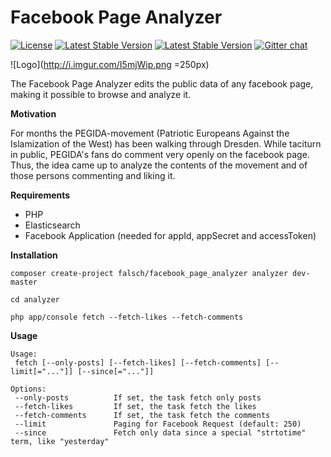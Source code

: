 # Facebook Page Analyzer

[![License](https://poser.pugx.org/falsch/facebook_page_analyzer/license)](https://packagist.org/packages/falsch/facebook_page_analyzer)
[![Latest Stable Version](https://poser.pugx.org/falsch/facebook_page_analyzer/v/stable)](https://packagist.org/packages/falsch/facebook_page_analyzer)
[![Latest Stable Version](https://poser.pugx.org/falsch/facebook_page_analyzer/v/stable)](https://packagist.org/packages/falsch/facebook_page_analyzer)
[![Gitter chat](https://badges.gitter.im/0x46616c6b/facebook_page_analyzer.png)](https://gitter.im/0x46616c6b/facebook_page_analyzer)

![Logo](http://i.imgur.com/I5mjWip.png =250px)

The Facebook Page Analyzer edits the public data of any facebook page, making it possible to browse and analyze it.

**Motivation**

For months the PEGIDA-movement (Patriotic Europeans Against the Islamization of the West) has been walking through Dresden. While taciturn in public, PEGIDA's fans do comment very openly on the facebook page. Thus, the idea came up to analyze the contents of the movement and of those persons commenting and liking it.

**Requirements**

- PHP
- Elasticsearch
- Facebook Application (needed for appId, appSecret and accessToken)

**Installation**

	composer create-project falsch/facebook_page_analyzer analyzer dev-master

	cd analyzer

	php app/console fetch --fetch-likes --fetch-comments


**Usage**

	Usage:
	 fetch [--only-posts] [--fetch-likes] [--fetch-comments] [--limit[="..."]] [--since[="..."]]
	
	Options:
	 --only-posts          If set, the task fetch only posts
	 --fetch-likes         If set, the task fetch the likes
	 --fetch-comments      If set, the task fetch the comments
	 --limit               Paging for Facebook Request (default: 250)
	 --since               Fetch only data since a special "strtotime" term, like "yesterday"